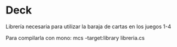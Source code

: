 # Deck

Librería necesaria para utilizar la baraja de cartas en los juegos 1-4

Para compilarla con mono: mcs -target:library libreria.cs
